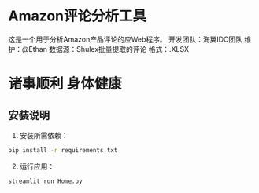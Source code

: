 # Amazon评论分析工具
这是一个用于分析Amazon产品评论的应Web程序。
开发团队：海翼IDC团队
维护：@Ethan
数据源：Shulex批量提取的评论
格式：.XLSX

# 诸事顺利 身体健康

## 安装说明
1. 安装所需依赖：
```bash
pip install -r requirements.txt
```

2. 运行应用：
```bash
streamlit run Home.py
```

